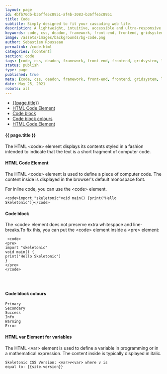 ```yaml
---
layout: page
id: 4bfb70db-b36ffe5c8951-af4b-3083-b36ffe5c8951
title: Code
subtitle: Simply designed to fit your cascading web life.
description: A lightweight, intuitive, accessible and ultra-responsive CSS Framework to streamline your Digital and Mobile Web development needs.
keywords: code, css, deadon, framework, front-end, frontend, gridsystem, lightweight, mobile-first, modern, responsive, semantic, skeletonic, skeletonic.css, style-agnostic
image: /assets/images/backgrounds/bg-code.png
author: Sebastien Rousseau
permalink: /code.html
categories: [content]
section: code
tags: [code, css, deadon, framework, front-end, frontend, gridsystem, lightweight, mobile-first, modern, responsive, semantic, skeletonic, skeletonic.css, style-agnostic]
status: publish
type: page
published: true
meta: {code, css, deadon, framework, front-end, frontend, gridsystem, lightweight, mobile-first, modern, responsive, semantic, skeletonic, skeletonic.css, style-agnostic}
date: May 25, 2021
robots: all
---
```


<!-- Code -->
<section class="grid-flex text-left">
    <div class="flex-4">
    <nav class="nav-page" aria-label="{{page.title}} Navigation"> 
        <ul class="nav"> 
            <li><a href="#{{page.title | downcase | replace: ' ', '-' }}">{{page.title}}</a></li>
            <li><a href="#{{'HTML Code Element' | downcase | replace: ' ', '-' }}">HTML Code Element</a></li>
            <li><a href="#{{'Code block' | downcase | replace: ' ', '-' }}">Code block</a></li>
            <li><a href="#{{'Code block colours' | downcase | replace: ' ', '-' }}">Code block colours</a></li>
            <li><a href="#{{'HTML Code Element' | downcase | replace: ' ', '-' }}">HTML Code Element</a></li>
        </ul> 
    </nav>
</div>
<div class="flex-8" markdown="1">

#### {{ page.title }}

 The HTML &lt;code&gt; element displays its contents styled in a fashion intended to indicate that the text is a short fragment of computer code.

#### HTML Code Element

The HTML &lt;code&gt; element  is used to define a piece of computer code. The content inside is displayed in the browser's default monospace font.

For inline code, you can use the &lt;code&gt; element.

<code>&lt;code&gt;import "skeletonic"void main() {print("Hello Skeletonic")}&lt;/code&gt;</code>

#### Code block

The &lt;code&gt; element does not preserve extra whitespace and line-breaks.To fix this, you can put the &lt;code&gt; element inside a &lt;pre&gt; element:
<code>
    <pre>
&lt;code&gt;&#10;    &lt;pre&gt;&#10;    import &quot;skeletonic&quot;&#10;        void main() {&#10;            print(&quot;Hello Skeletonic&quot;)&#10;        }&#10;    &lt;/pre&gt;&#10;&lt;/code&gt;                    
    </pre>
</code>                

#### Code block colours

<code class="primary">Primary</code>                
<code class="secondary">Secondary</code>                
<code class="success">Success</code>                
<code class="info">Info</code>                
<code class="warning">Warning</code>                
<code class="error">Error</code>                

#### HTML var Element for variables

The HTML &lt;var&gt; element is used to define a variable in programming or in a mathematical expression. The content inside is typically displayed in italic.
                
<code>Skeletonic CSS Version: &lt;var&gt;v&lt;var&gt; where v is equal to: {{site.version}}</code>                
    
</div>
</section>
<!-- End Code -->